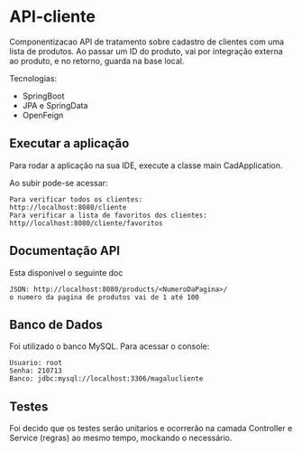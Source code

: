 # API-cliente

Componentizacao API de tratamento sobre cadastro de clientes com uma lista de produtos. Ao passar um ID do produto, vai por integração externa ao produto, e no retorno, guarda na base local.

Tecnologias:

* SpringBoot
* JPA e SpringData
* OpenFeign

## Executar a aplicação

Para rodar a aplicação na sua IDE, execute a classe main CadApplication.

Ao subir pode-se acessar:

```
Para verificar todos os clientes:
http://localhost:8080/cliente
Para verificar a lista de favoritos dos clientes:
http//localhost:8080/cliente/favoritos
```

## Documentação API

Esta disponivel o seguinte doc

```
JSON: http://localhost:8080/products/<NumeroDaPagina>/
o numero da pagina de produtos vai de 1 até 100
```

## Banco de Dados

Foi utilizado o banco MySQL. Para acessar o console:

```
Usuario: root
Senha: 210713
Banco: jdbc:mysql://localhost:3306/magalucliente
```

## Testes

Foi decido que os testes serão unitarios e ocorrerão na camada Controller e Service (regras) ao mesmo tempo, mockando o necessário.